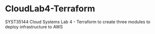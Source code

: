 # CloudLab4-Terraform
SYST35144 Cloud Systems Lab 4 - Terraform to create three modules to deploy infrastructure to AWS
